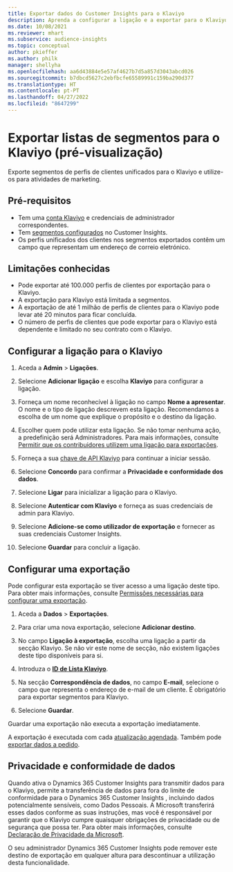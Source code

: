 ```yaml
---
title: Exportar dados do Customer Insights para o Klaviyo
description: Aprenda a configurar a ligação e a exportar para o Klaviyo.
ms.date: 10/08/2021
ms.reviewer: mhart
ms.subservice: audience-insights
ms.topic: conceptual
author: pkieffer
ms.author: philk
manager: shellyha
ms.openlocfilehash: aa6d43884e5e57af4627b7d5a857d3043abcd026
ms.sourcegitcommit: b7dbcd5627c2ebfbcfe65589991c159ba290d377
ms.translationtype: HT
ms.contentlocale: pt-PT
ms.lasthandoff: 04/27/2022
ms.locfileid: "8647299"
---
```

# <a name="export-segment-lists-to-klaviyo-preview"></a>Exportar listas de segmentos para o Klaviyo (pré-visualização)

Exporte segmentos de perfis de clientes unificados para o Klaviyo e utilize-os para atividades de marketing.

## <a name="prerequisites"></a>Pré-requisitos

-   Tem uma [conta Klaviyo](https://www.klaviyo.com/) e credenciais de administrador correspondentes.
-   Tem [segmentos configurados](segments.md) no Customer Insights.
-   Os perfis unificados dos clientes nos segmentos exportados contêm um campo que representam um endereço de correio eletrónico.

## <a name="known-limitations"></a>Limitações conhecidas

- Pode exportar até 100.000 perfis de clientes por exportação para o Klaviyo.
- A exportação para Klaviyo está limitada a segmentos.
- A exportação de até 1 milhão de perfis de clientes para o Klaviyo pode levar até 20 minutos para ficar concluída. 
- O número de perfis de clientes que pode exportar para o Klaviyo está dependente e limitado no seu contrato com o Klaviyo.

## <a name="set-up-connection-to-klaviyo"></a>Configurar a ligação para o Klaviyo

1. Aceda a **Admin** > **Ligações**.

1. Selecione **Adicionar ligação** e escolha **Klaviyo** para configurar a ligação.

1. Forneça um nome reconhecível à ligação no campo **Nome a apresentar**. O nome e o tipo de ligação descrevem esta ligação. Recomendamos a escolha de um nome que explique o propósito e o destino da ligação.

1. Escolher quem pode utilizar esta ligação. Se não tomar nenhuma ação, a predefinição será Administradores. Para mais informações, consulte [Permitir que os contribuidores utilizem uma ligação para exportações](connections.md#allow-contributors-to-use-a-connection-for-exports).

1. Forneça a sua [chave de API Klaviyo](https://help.klaviyo.com/hc/articles/115005062267-How-to-Manage-Your-Account-s-API-Keys) para continuar a iniciar sessão. 

1. Selecione **Concordo** para confirmar a **Privacidade e conformidade dos dados**.

1. Selecione **Ligar** para inicializar a ligação para o Klaviyo.

1. Selecione **Autenticar com Klaviyo** e forneça as suas credenciais de admin para Klaviyo.

1. Selecione **Adicione-se como utilizador de exportação** e fornecer as suas credenciais Customer Insights.

1. Selecione **Guardar** para concluir a ligação.

## <a name="configure-an-export"></a>Configurar uma exportação

Pode configurar esta exportação se tiver acesso a uma ligação deste tipo. Para obter mais informações, consulte [Permissões necessárias para configurar uma exportação](export-destinations.md#set-up-a-new-export).

1. Aceda a **Dados** > **Exportações**.

1. Para criar uma nova exportação, selecione **Adicionar destino**.

1. No campo **Ligação à exportação**, escolha uma ligação a partir da secção Klaviyo. Se não vir este nome de secção, não existem ligações deste tipo disponíveis para si.

1. Introduza o [**ID de Lista Klaviyo**](https://help.klaviyo.com/hc/articles/115005078647-How-to-Find-a-List-ID).     

3. Na secção **Correspondência de dados**, no campo **E-mail**, selecione o campo que representa o endereço de e-mail de um cliente. É obrigatório para exportar segmentos para Klaviyo.

1. Selecione **Guardar**.

Guardar uma exportação não executa a exportação imediatamente.

A exportação é executada com cada [atualização agendada](system.md#schedule-tab). Também pode [exportar dados a pedido](export-destinations.md#run-exports-on-demand). 


## <a name="data-privacy-and-compliance"></a>Privacidade e conformidade de dados

Quando ativa o Dynamics 365 Customer Insights para transmitir dados para o Klaviyo, permite a transferência de dados para fora do limite de conformidade para o Dynamics 365 Customer Insights , incluindo dados potencialmente sensíveis, como Dados Pessoais. A Microsoft transferirá esses dados conforme as suas instruções, mas você é responsável por garantir que o Klaviyo cumpre quaisquer obrigações de privacidade ou de segurança que possa ter. Para obter mais informações, consulte [Declaração de Privacidade da Microsoft](https://go.microsoft.com/fwlink/?linkid=396732).

O seu administrador Dynamics 365 Customer Insights pode remover este destino de exportação em qualquer altura para descontinuar a utilização desta funcionalidade.
